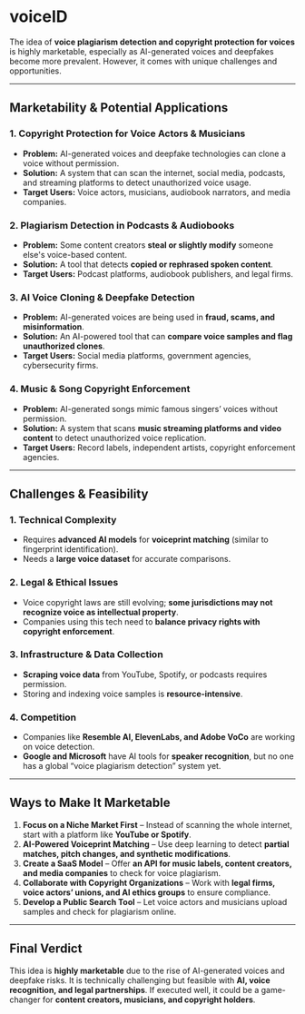 # voiceID

The idea of **voice plagiarism detection and copyright protection for voices** is highly marketable, especially as AI-generated voices and deepfakes become more prevalent. However, it comes with unique challenges and opportunities.  

---

## **Marketability & Potential Applications**  

### **1. Copyright Protection for Voice Actors & Musicians**  
   - **Problem:** AI-generated voices and deepfake technologies can clone a voice without permission.  
   - **Solution:** A system that can scan the internet, social media, podcasts, and streaming platforms to detect unauthorized voice usage.  
   - **Target Users:** Voice actors, musicians, audiobook narrators, and media companies.  

### **2. Plagiarism Detection in Podcasts & Audiobooks**  
   - **Problem:** Some content creators **steal or slightly modify** someone else's voice-based content.  
   - **Solution:** A tool that detects **copied or rephrased spoken content**.  
   - **Target Users:** Podcast platforms, audiobook publishers, and legal firms.  

### **3. AI Voice Cloning & Deepfake Detection**  
   - **Problem:** AI-generated voices are being used in **fraud, scams, and misinformation**.  
   - **Solution:** An AI-powered tool that can **compare voice samples and flag unauthorized clones**.  
   - **Target Users:** Social media platforms, government agencies, cybersecurity firms.  

### **4. Music & Song Copyright Enforcement**  
   - **Problem:** AI-generated songs mimic famous singers’ voices without permission.  
   - **Solution:** A system that scans **music streaming platforms and video content** to detect unauthorized voice replication.  
   - **Target Users:** Record labels, independent artists, copyright enforcement agencies.  

---

## **Challenges & Feasibility**  

### **1. Technical Complexity**  
   - Requires **advanced AI models** for **voiceprint matching** (similar to fingerprint identification).  
   - Needs a **large voice dataset** for accurate comparisons.  

### **2. Legal & Ethical Issues**  
   - Voice copyright laws are still evolving; **some jurisdictions may not recognize voice as intellectual property**.  
   - Companies using this tech need to **balance privacy rights with copyright enforcement**.  

### **3. Infrastructure & Data Collection**  
   - **Scraping voice data** from YouTube, Spotify, or podcasts requires permission.  
   - Storing and indexing voice samples is **resource-intensive**.  

### **4. Competition**  
   - Companies like **Resemble AI, ElevenLabs, and Adobe VoCo** are working on voice detection.  
   - **Google and Microsoft** have AI tools for **speaker recognition**, but no one has a global “voice plagiarism detection” system yet.  

---

## **Ways to Make It Marketable**  

1. **Focus on a Niche Market First** – Instead of scanning the whole internet, start with a platform like **YouTube or Spotify**.  
2. **AI-Powered Voiceprint Matching** – Use deep learning to detect **partial matches, pitch changes, and synthetic modifications**.  
3. **Create a SaaS Model** – Offer **an API for music labels, content creators, and media companies** to check for voice plagiarism.  
4. **Collaborate with Copyright Organizations** – Work with **legal firms, voice actors’ unions, and AI ethics groups** to ensure compliance.  
5. **Develop a Public Search Tool** – Let voice actors and musicians upload samples and check for plagiarism online.  

---

## **Final Verdict**  
This idea is **highly marketable** due to the rise of AI-generated voices and deepfake risks. It is technically challenging but feasible with **AI, voice recognition, and legal partnerships**. If executed well, it could be a game-changer for **content creators, musicians, and copyright holders**.
